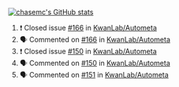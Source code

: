 [![chasemc's GitHub stats](https://github-readme-stats.vercel.app/api?username=chasemc)](https://github.com/anuraghazra/github-readme-stats)


<!--START_SECTION:activity-->
1. ❗️ Closed issue [#166](https://github.com/KwanLab/Autometa/issues/166) in [KwanLab/Autometa](https://github.com/KwanLab/Autometa)
2. 🗣 Commented on [#166](https://github.com/KwanLab/Autometa/issues/166) in [KwanLab/Autometa](https://github.com/KwanLab/Autometa)
3. ❗️ Closed issue [#150](https://github.com/KwanLab/Autometa/issues/150) in [KwanLab/Autometa](https://github.com/KwanLab/Autometa)
4. 🗣 Commented on [#150](https://github.com/KwanLab/Autometa/issues/150) in [KwanLab/Autometa](https://github.com/KwanLab/Autometa)
5. 🗣 Commented on [#151](https://github.com/KwanLab/Autometa/issues/151) in [KwanLab/Autometa](https://github.com/KwanLab/Autometa)
<!--END_SECTION:activity-->
